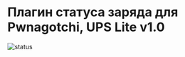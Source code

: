 # Плагин статуса заряда для Pwnagotchi, UPS Lite v1.0
![status](https://github.com/sxfour/python_all_projects/assets/112577182/91ad556c-9dc8-4cfe-8637-b518df2a1d24)
